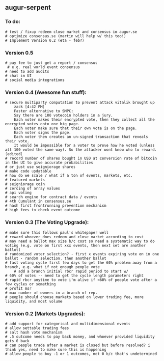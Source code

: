 augur-serpent
-------------

### To do:
	# test / fixup redeem close market and consensus in augur.se
	# optimize consensus.se (martin will help w/ this too!)
	# Implement Version 0.2 (eta - feb?)

### Version 0.5 
	# pay fee to just get a report / consensus
	 # e.g. real world event consensus
	# need to add audits
	# chat in UI
	# social media integrations

### Version 0.4 (Awesome fun stuff):
	# secure multiparty computation to prevent attack vitalik brought up
		zack [4:42 PM] 
		Faster alternative to SMPC:
		Say there are 100 votecoin holders in a jury.
		Each voter makes their encrypted vote, then they collect all the encrypted votes onto one big page.
		Each voter make sure that their own vote is on the page.
		Each voter signs the page. 
		Each voter then creates an un-signed transaction that reveals their vote.
		It would be impossible for a voter to prove how he voted (unless all 100 voted the same way). So the attacker wont know who to reward. (edited)
	# record number of shares bought in USD at conversion rate of bitcoin in the UI to give accurate probabilities
	# or just use seigniorage shares
	# make code updatable 
	# how do we scale / what if a ton of events, markets, etc.
	# featured markets
	# seigniorage coin
	# zeroing of array values
	# api voting
	# search engine for contract data / events
	# 4th Cumulant in consensus.se
	# hash first frontrunning prevention mechanism
	# high fees to check event outcome

### Version 0.3 (The Voting Upgrade):
	# make sure this follows paul's whitepaper well
	# reward whoever does redeem and close market according to cost
	# may need a ballot max size b/c cost so need a systematic way to do voting (e.g. vote on first xxx events, then next set are another ballot)
	# randomized voter selection? - first x events expiring vote on in one ballot - random selection, then another ballot
	# fast voting cycle first few days to get the 60% problem away from a branch, e.g. what if not enough people vote
		# add a branch initial rbcr rapid period to start w/
	# 60% of votes -- need to get the cycle length parameters right
	# rapid rbcr anytime to vote i'm alive if <60% of people vote after a few cycles or something
	# profit msr
	# max number of owners in a branch of rep.
	# people should choose markets based on lower trading fee, more liquidity, and most volume

### Version 0.2 (Markets Upgrades):
	# add support for categorical and multidimensional events
	# allow settable trading fees
	# salt hash vote mechanism
	# .5 outcome needs to pay back money, and whoever provided liquidity gets 0 back
	# can people trade after a market is closed but before resolved? i think yes, need to make sure this is happening
	# allow people to buy -1 or 1 outcomes, not 0 b/c that's undetermined





















